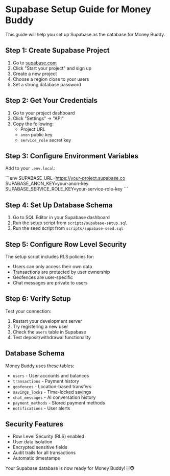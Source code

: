 # Supabase Setup Guide for Money Buddy

This guide will help you set up Supabase as the database for Money Buddy.

## Step 1: Create Supabase Project

1. Go to [supabase.com](https://supabase.com/)
2. Click "Start your project" and sign up
3. Create a new project
4. Choose a region close to your users
5. Set a strong database password

## Step 2: Get Your Credentials

1. Go to your project dashboard
2. Click "Settings" → "API"
3. Copy the following:
   - Project URL
   - `anon` public key
   - `service_role` secret key

## Step 3: Configure Environment Variables

Add to your `.env.local`:

\`\`\`env
SUPABASE_URL=https://your-project.supabase.co
SUPABASE_ANON_KEY=your-anon-key
SUPABASE_SERVICE_ROLE_KEY=your-service-role-key
\`\`\`

## Step 4: Set Up Database Schema

1. Go to SQL Editor in your Supabase dashboard
2. Run the setup script from `scripts/supabase-setup.sql`
3. Run the seed script from `scripts/supabase-seed.sql`

## Step 5: Configure Row Level Security

The setup script includes RLS policies for:
- Users can only access their own data
- Transactions are protected by user ownership
- Geofences are user-specific
- Chat messages are private to users

## Step 6: Verify Setup

Test your connection:
1. Restart your development server
2. Try registering a new user
3. Check the `users` table in Supabase
4. Test deposit/withdrawal functionality

## Database Schema

Money Buddy uses these tables:
- `users` - User accounts and balances
- `transactions` - Payment history
- `geofences` - Location-based transfers
- `savings_locks` - Time-locked savings
- `chat_messages` - AI conversation history
- `payment_methods` - Stored payment methods
- `notifications` - User alerts

## Security Features

- Row Level Security (RLS) enabled
- User data isolation
- Encrypted sensitive fields
- Audit trails for all transactions
- Automatic timestamps

Your Supabase database is now ready for Money Buddy! 🗄️🐵
